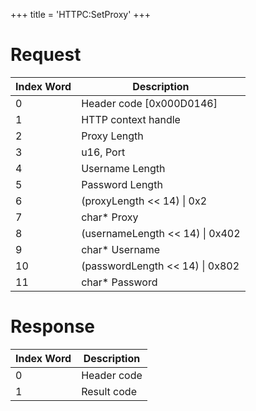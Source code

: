 +++
title = 'HTTPC:SetProxy'
+++

# Request

| Index Word | Description                       |
|------------|-----------------------------------|
| 0          | Header code \[0x000D0146\]        |
| 1          | HTTP context handle               |
| 2          | Proxy Length                      |
| 3          | u16, Port                         |
| 4          | Username Length                   |
| 5          | Password Length                   |
| 6          | (proxyLength \<\< 14) \| 0x2      |
| 7          | char\* Proxy                      |
| 8          | (usernameLength \<\< 14) \| 0x402 |
| 9          | char\* Username                   |
| 10         | (passwordLength \<\< 14) \| 0x802 |
| 11         | char\* Password                   |

# Response

| Index Word | Description |
|------------|-------------|
| 0          | Header code |
| 1          | Result code |